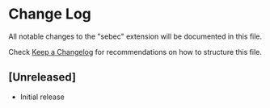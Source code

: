# Change Log

All notable changes to the "sebec" extension will be documented in this file.

Check [Keep a Changelog](http://keepachangelog.com/) for recommendations on how to structure this file.

## [Unreleased]

- Initial release
